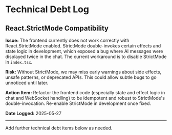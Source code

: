 # Technical Debt Log

## React.StrictMode Compatibility

**Issue:**
The frontend currently does not work correctly with React.StrictMode enabled. StrictMode double-invokes certain effects and state logic in development, which exposed a bug where AI messages were displayed twice in the chat. The current workaround is to disable StrictMode in `index.tsx`.

**Risk:**
Without StrictMode, we may miss early warnings about side effects, unsafe patterns, or deprecated APIs. This could allow subtle bugs to go unnoticed until later.

**Action Item:**
Refactor the frontend code (especially state and effect logic in chat and WebSocket handling) to be idempotent and robust to StrictMode's double-invocation. Re-enable StrictMode in development once fixed.

**Date Logged:** 2025-05-27

---

Add further technical debt items below as needed.

